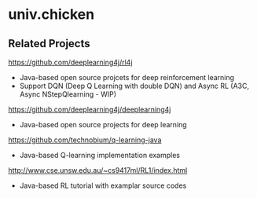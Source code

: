 # univ.chicken

## Related Projects
https://github.com/deeplearning4j/rl4j 
- Java-based open source projcets for deep reinforcement learning 
- Support DQN (Deep Q Learning with double DQN) and Async RL (A3C, Async NStepQlearning - WIP)

https://github.com/deeplearning4j/deeplearning4j
- Java-based open source projects for deep learning

https://github.com/technobium/q-learning-java
- Java-based Q-learning implementation examples

http://www.cse.unsw.edu.au/~cs9417ml/RL1/index.html
- Java-based RL tutorial with examplar source codes
